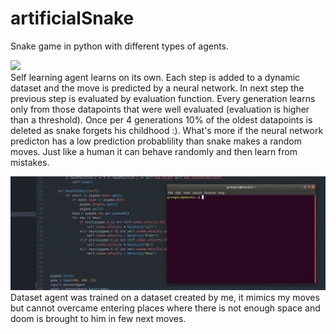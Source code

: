 # artificialSnake
Snake game in python with different types of agents.
  
![](gifs/selfLearningAgent.gif)  
Self learning agent learns on its own. Each step is added to a dynamic dataset and the move is predicted by a neural network. In next step the previous step is evaluated by evaluation function. Every generation learns only from those datapoints that were well evaluated (evaluation is higher than a threshold). Once per 4 generations 10% of the oldest datapoints is deleted as snake forgets his childhood :). What's more if the neural network predicton has a low prediction probablility than snake makes a random moves. Just like a human it can behave randomly and then learn from mistakes.
  
![](gifs/datasetAgent.gif)  
Dataset agent was trained on a dataset created by me, it mimics my moves but cannot overcame entering places where there is not enough space and doom is brought to him in few next moves.

